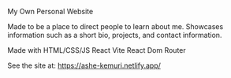 My Own Personal Website

Made to be a place to direct people to learn about me.
Showcases information such as a short bio, projects, and contact information.

Made with
HTML/CSS/JS
React
Vite
React Dom Router

See the site at:
https://ashe-kemuri.netlify.app/
